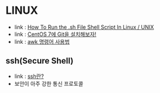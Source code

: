 # LINUX
- link : [How To Run the .sh File Shell Script In Linux / UNIX](https://www.cyberciti.biz/faq/run-execute-sh-shell-script/)
- link : [CentOS 7에 Git을 설치해보자!](https://phodobit.kr/53)
- link : [awk 명령어 사용법](https://recipes4dev.tistory.com/171)

## ssh(Secure Shell)
- link : [ssh란?](https://jootc.com/p/201808031460)
- 보안이 아주 강한 통신 프로토콜